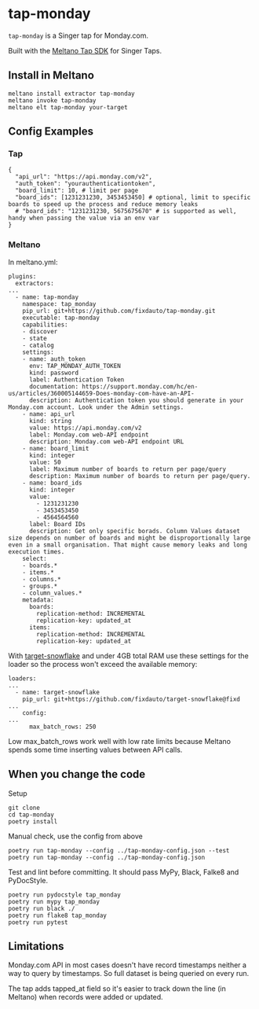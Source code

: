 # tap-monday

`tap-monday` is a Singer tap for Monday.com.

Built with the [Meltano Tap SDK](https://sdk.meltano.com) for Singer Taps.

## Install in Meltano

```
meltano install extractor tap-monday
meltano invoke tap-monday
meltano elt tap-monday your-target
```

## Config Examples

### Tap

```
{
  "api_url": "https://api.monday.com/v2",
  "auth_token": "yourauthenticationtoken",
  "board_limit": 10, # limit per page
  "board_ids": [1231231230, 3453453450] # optional, limit to specific boards to speed up the process and reduce memory leaks
  # "board_ids": "1231231230, 5675675670" # is supported as well, handy when passing the value via an env var
}
```

### Meltano

In meltano.yml:

```
plugins:
  extractors:
...
  - name: tap-monday
    namespace: tap_monday
    pip_url: git+https://github.com/fixdauto/tap-monday.git
    executable: tap-monday
    capabilities:
    - discover
    - state
    - catalog
    settings:
    - name: auth_token
      env: TAP_MONDAY_AUTH_TOKEN
      kind: password
      label: Authentication Token
      documentation: https://support.monday.com/hc/en-us/articles/360005144659-Does-monday-com-have-an-API-
      description: Authentication token you should generate in your Monday.com account. Look under the Admin settings.
    - name: api_url
      kind: string
      value: https://api.monday.com/v2
      label: Monday.com web-API endpoint
      description: Monday.com web-API endpoint URL
    - name: board_limit
      kind: integer
      value: 50
      label: Maximum number of boards to return per page/query
      description: Maximum number of boards to return per page/query.
    - name: board_ids
      kind: integer
      value:
        - 1231231230
        - 3453453450
        - 4564564560
      label: Board IDs
      description: Get only specific borads. Column Values dataset size depends on number of boards and might be disproportionally large even in a small organisation. That might cause memory leaks and long execution times.
    select:
    - boards.*
    - items.*
    - columns.*
    - groups.*
    - column_values.*
    metadata:
      boards:
        replication-method: INCREMENTAL
        replication-key: updated_at
      items:
        replication-method: INCREMENTAL
        replication-key: updated_at
```


With [target-snowflake](https://github.com/fixdauto/target-snowflake) and under 4GB total RAM use these settings for the loader so the process won't exceed the available memory:
```
loaders:
...
  - name: target-snowflake
    pip_url: git+https://github.com/fixdauto/target-snowflake@fixd
...
    config:
...
      max_batch_rows: 250
```
Low max_batch_rows work well with low rate limits because Meltano spends some time inserting values between API calls.


## When you change the code

Setup
```
git clone
cd tap-monday
poetry install
```

Manual check, use the config from above
```
poetry run tap-monday --config ../tap-monday-config.json --test
poetry run tap-monday --config ../tap-monday-config.json
```

Test and lint before committing. It should pass MyPy, Black, Falke8 and PyDocStyle.
```
poetry run pydocstyle tap_monday
poetry run mypy tap_monday
poetry run black ./
poetry run flake8 tap_monday
poetry run pytest
```

## Limitations

Monday.com API in most cases doesn't have record timestamps neither a way to query by timestamps. So full dataset is being queried on every run.

The tap adds tapped_at field so it's easier to track down the line (in Meltano) when records were added or updated.
